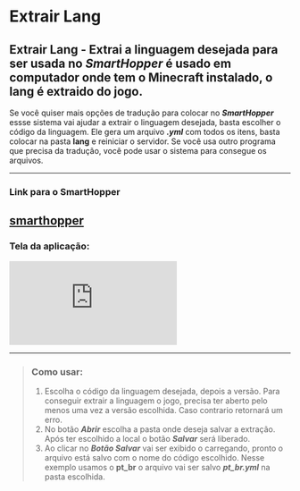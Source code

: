 # Extrair Lang

## Extrair Lang - Extrai a linguagem desejada para ser usada no ***SmartHopper*** é usado em computador onde tem o Minecraft instalado, o lang é extraido do jogo.

Se você quiser mais opções de tradução para colocar no ***SmartHopper*** essse sistema vai ajudar a extrair o linguagem desejada, basta escolher o código da linguagem.
Ele gera um arquivo ***.yml*** com todos os itens, basta colocar na pasta **lang** e reiniciar o servidor.
Se você usa outro programa que precisa da tradução, você pode usar o sistema para consegue os arquivos.

---

### Link para o SmartHopper ###
[smarthopper](https://www.spigotmc.org/resources/separador-inteligente.73646/)
---
### Tela da aplicação: ###


![Download do Extrair Lang](https://github.com/elderbr/extrair_lang/blob/main/target/ExtrairLang-1.0-SNAPSHOT.jar)

---
>### Como usar:
>1. Escolha o código da linguagem desejada, depois a versão.
>Para conseguir extrair a linguagem o jogo, precisa ter aberto pelo menos uma vez a versão escolhida. Caso contrario retornará um erro.
>2. No botão ***Abrir*** escolha a pasta onde deseja salvar a extração. Após ter escolhido a local o botão ***Salvar*** será liberado.
>3. Ao clicar no ***Botão Salvar*** vai ser exibido o carregando, pronto o arquivo está salvo com o nome do código escolhido. Nesse exemplo usamos o **pt_br** o arquivo vai ser salvo ***pt_br.yml*** na pasta escolhida.
